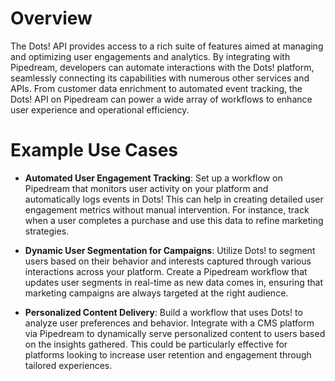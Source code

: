 # Overview

The Dots! API provides access to a rich suite of features aimed at managing and optimizing user engagements and analytics. By integrating with Pipedream, developers can automate interactions with the Dots! platform, seamlessly connecting its capabilities with numerous other services and APIs. From customer data enrichment to automated event tracking, the Dots! API on Pipedream can power a wide array of workflows to enhance user experience and operational efficiency.

# Example Use Cases

- **Automated User Engagement Tracking**: Set up a workflow on Pipedream that monitors user activity on your platform and automatically logs events in Dots! This can help in creating detailed user engagement metrics without manual intervention. For instance, track when a user completes a purchase and use this data to refine marketing strategies.

- **Dynamic User Segmentation for Campaigns**: Utilize Dots! to segment users based on their behavior and interests captured through various interactions across your platform. Create a Pipedream workflow that updates user segments in real-time as new data comes in, ensuring that marketing campaigns are always targeted at the right audience.

- **Personalized Content Delivery**: Build a workflow that uses Dots! to analyze user preferences and behavior. Integrate with a CMS platform via Pipedream to dynamically serve personalized content to users based on the insights gathered. This could be particularly effective for platforms looking to increase user retention and engagement through tailored experiences.
